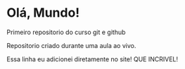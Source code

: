 # Olá, Mundo!
 Primeiro repositorio do curso git e github

 Repositorio criado durante uma aula ao vivo.
 
 Essa linha eu adicionei diretamente no site! QUE INCRIVEL!
